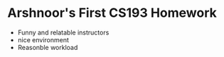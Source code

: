 # Arshnoor's First CS193 Homework
- Funny and relatable instructors
- nice environment
- Reasonble workload

